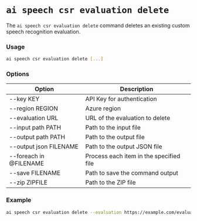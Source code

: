 # `ai speech csr evaluation delete`

The `ai speech csr evaluation delete` command deletes an existing custom speech recognition evaluation.

### Usage
``` bash title="Delete a Custom Speech Recognition Evaluation"
ai speech csr evaluation delete [...]
```

### Options
|Option|Description|
|------|-----------|
|--key KEY|API Key for authentication|
|--region REGION|Azure region|
|--evaluation URL|URL of the evaluation to delete|
|--input path PATH|Path to the input file|
|--output path PATH|Path to the output file|
|--output json FILENAME|Path to the output JSON file|
|--foreach in @FILENAME|Process each item in the specified file|
|--save FILENAME|Path to save the command output|
|--zip ZIPFILE|Path to the ZIP file|

### Example

``` bash title="Delete an Evaluation by URL"
ai speech csr evaluation delete --evaluation https://example.com/evaluation123 --key your_api_key --region your_region
```
